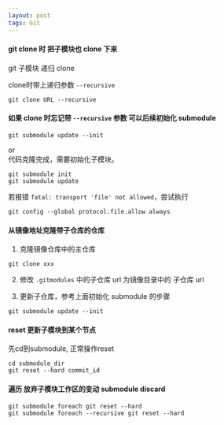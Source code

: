 ```yaml
---
layout: post
tags: Git
---
```


#### git clone 时 把子模块也 clone 下来

git 子模块 递归 clone 

clone时带上递归参数 `--recursive`
```
git clone URL --recursive
```

#### 如果 clone 时忘记带 `--recursive` 参数 可以后续初始化 submodule
```
git submodule update --init
```

or  
代码克隆完成，需要初始化子模块。
```
git submodule init
git submodule update
```

若报错 `fatal: transport 'file' not allowed`，尝试执行
```
git config --global protocol.file.allow always
```

#### 从镜像地址克隆带子仓库的仓库

1. 克隆镜像仓库中的主仓库
```
git clone xxx
```

2. 修改 `.gitmodules` 中的子仓库 url 为镜像目录中的 子仓库 url

3. 更新子仓库，参考上面初始化 submodule 的步骤
```
git submodule update --init
```

#### reset 更新子模块到某个节点
先cd到submodule, 正常操作reset
```
cd submodule_dir
git reset --hard commit_id
```

#### 遍历 放弃子模块工作区的变动 submodule discard
```
git submodule foreach git reset --hard
git submodule foreach --recursive git reset --hard
```
